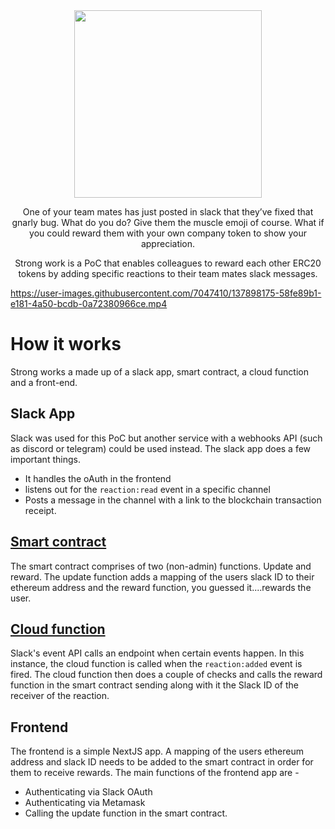 <div align="center">
  <img src="https://user-images.githubusercontent.com/7047410/137898069-5a4fa361-68ae-49f6-886e-e80bb13c608d.png" width="300" height="300" />
  <p>One of your team mates has just posted in slack that they’ve fixed that gnarly bug. What do you do? Give them the muscle emoji of course. What if you could reward them with your own company token to show your appreciation.</p>
  <p>Strong work is a PoC that enables colleagues to reward each other ERC20 tokens by adding specific reactions to their team mates slack messages.
</div>

https://user-images.githubusercontent.com/7047410/137898175-58fe89b1-e181-4a50-bcdb-0a72380966ce.mp4


# How it works
Strong works a made up of a slack app, smart contract, a cloud function and a front-end.

## Slack App
Slack was used for this PoC but another service with a webhooks API (such as discord or telegram) could be used instead. The slack app does a few important things. 

- It handles the oAuth in the frontend 
- listens out for the `reaction:read` event in a specific channel
- Posts a message in the channel with a link to the blockchain transaction receipt.

## [Smart contract](https://github.com/coeu5a/strong-work/blob/master/contracts/StrongWork.sol)
The smart contract comprises of two (non-admin) functions. Update and reward. The update function adds a mapping of the users slack ID to their ethereum address and the reward function, you guessed it....rewards the user. 

## [Cloud function](https://github.com/coeu5a/strong-work/tree/master/functions)
Slack's event API calls an endpoint when certain events happen. In this instance, the cloud function is called when the `reaction:added` event is fired. The cloud function then does a couple of checks and calls the reward function in the smart contract sending along with it the Slack ID of the receiver of the reaction. 



## Frontend
The frontend is a simple NextJS app. A mapping of the users ethereum address and slack ID needs to be added to the smart contract in order for them to receive rewards. The main functions of the frontend app are -

- Authenticating via Slack OAuth
- Authenticating via Metamask
- Calling the update function in the smart contract. 




